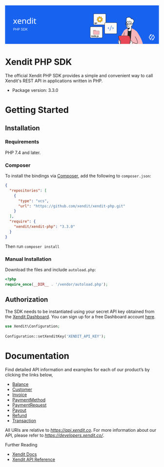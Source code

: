 ![Xendit PHP SDK](docs/header.jpg "Xendit PHP SDK")

# Xendit PHP SDK

The official Xendit PHP SDK provides a simple and convenient way to call Xendit's REST API
in applications written in PHP.

* Package version: 3.3.0

# Getting Started

## Installation

### Requirements

PHP 7.4 and later.

### Composer

To install the bindings via [Composer](https://getcomposer.org/), add the following to `composer.json`:

```json
{
  "repositories": [
    {
      "type": "vcs",
      "url": "https://github.com/xendit/xendit-php.git"
    }
  ],
  "require": {
    "xendit/xendit-php": "3.3.0"
  }
}
```

Then run `composer install`

### Manual Installation

Download the files and include `autoload.php`:

```php
<?php
require_once(__DIR__ . '/vendor/autoload.php');
```

## Authorization

The SDK needs to be instantiated using your secret API key obtained from the [Xendit Dashboard](https://dashboard.xendit.co/settings/developers#api-keys).
You can sign up for a free Dashboard account [here](https://dashboard.xendit.co/register).

```php
use Xendit\Configuration;

Configuration::setXenditKey('XENDIT_API_KEY');
```

# Documentation

Find detailed API information and examples for each of our product’s by clicking the links below,

* [Balance](docs/BalanceAndTransaction/BalanceApi.md)
* [Customer](docs/Customer/CustomerApi.md)
* [Invoice](docs/Invoice/InvoiceApi.md)
* [PaymentMethod](docs/PaymentMethod/PaymentMethodApi.md)
* [PaymentRequest](docs/PaymentRequest/PaymentRequestApi.md)
* [Payout](docs/Payout/PayoutApi.md)
* [Refund](docs/Refund/RefundApi.md)
* [Transaction](docs/BalanceAndTransaction/TransactionApi.md)

All URIs are relative to *https://api.xendit.co*.  For more information about our API, please refer to *https://developers.xendit.co/*.

Further Reading

* [Xendit Docs](https://docs.xendit.co/)
* [Xendit API Reference](https://developers.xendit.co/)
